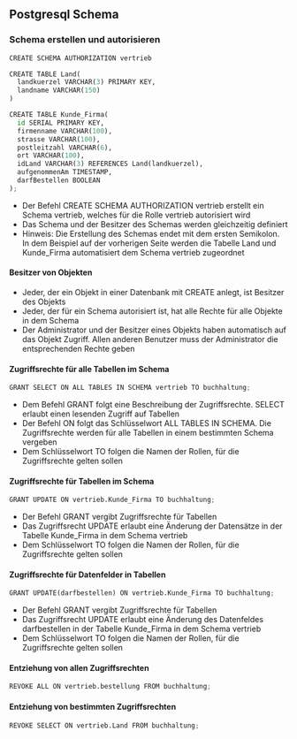 ## Postgresql Schema

### Schema erstellen und autorisieren

```python
CREATE SCHEMA AUTHORIZATION vertrieb

CREATE TABLE Land(
  landkuerzel VARCHAR(3) PRIMARY KEY,
  landname VARCHAR(150)
)

CREATE TABLE Kunde_Firma(
  id SERIAL PRIMARY KEY,
  firmenname VARCHAR(100),
  strasse VARCHAR(100),
  postleitzahl VARCHAR(6),
  ort VARCHAR(100),
  idLand VARCHAR(3) REFERENCES Land(landkuerzel),
  aufgenommenAm TIMESTAMP,
  darfBestellen BOOLEAN
);
```

- Der Befehl CREATE SCHEMA AUTHORIZATION vertrieb erstellt ein Schema vertrieb, welches für die Rolle vertrieb autorisiert wird
- Das Schema und der Besitzer des Schemas werden gleichzeitig definiert
- Hinweis: Die Erstellung des Schemas endet mit dem ersten Semikolon. In dem Beispiel auf der vorherigen Seite werden die Tabelle Land und Kunde_Firma automatisiert dem Schema vertrieb zugeordnet

#### Besitzer von Objekten

- Jeder, der ein Objekt in einer Datenbank mit CREATE anlegt, ist Besitzer des Objekts
- Jeder, der für ein Schema autorisiert ist, hat alle Rechte für alle Objekte in dem Schema
- Der Administrator und der Besitzer eines Objekts haben automatisch auf das Objekt Zugriff. Allen anderen Benutzer muss der Administrator die entsprechenden Rechte geben

#### Zugriffsrechte für alle Tabellen im Schema

```python
GRANT SELECT ON ALL TABLES IN SCHEMA vertrieb TO buchhaltung;
```
- Dem Befehl GRANT folgt eine Beschreibung der Zugriffsrechte. SELECT erlaubt einen lesenden Zugriff auf Tabellen
- Der Befehl ON folgt das Schlüsselwort ALL TABLES IN SCHEMA. Die Zugriffsrechte werden für alle Tabellen in einem bestimmten Schema vergeben
- Dem Schlüsselwort TO folgen die Namen der Rollen, für die Zugriffsrechte gelten sollen

#### Zugriffsrechte für Tabellen im Schema

```python
GRANT UPDATE ON vertrieb.Kunde_Firma TO buchhaltung;
```
- Der Befehl GRANT vergibt Zugriffsrechte für Tabellen
- Das Zugriffsrecht UPDATE erlaubt eine Änderung der Datensätze in der Tabelle Kunde_Firma in dem Schema vertrieb
- Dem Schlüsselwort TO folgen die Namen der Rollen, für die Zugriffsrechte gelten sollen

#### Zugriffsrechte für Datenfelder in Tabellen

```python
GRANT UPDATE(darfbestellen) ON vertrieb.Kunde_Firma TO buchhaltung;
```

- Der Befehl GRANT vergibt Zugriffsrechte für Tabellen
- Das Zugriffsrecht UPDATE erlaubt eine Änderung des Datenfeldes darfbestellen in der Tabelle Kunde_Firma in dem Schema vertrieb
- Dem Schlüsselwort TO folgen die Namen der Rollen, für die Zugriffsrechte gelten sollen

#### Entziehung von allen Zugriffsrechten

```python
REVOKE ALL ON vertrieb.bestellung FROM buchhaltung;
```

#### Entziehung von bestimmten Zugriffsrechten

```python
REVOKE SELECT ON vertrieb.Land FROM buchhaltung;
```
